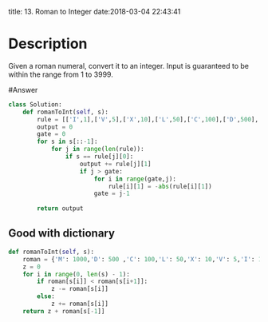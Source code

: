 title: 13. Roman to Integer
date:2018-03-04 22:43:41

# Description
Given a roman numeral, convert it to an integer.
Input is guaranteed to be within the range from 1 to 3999.

#Answer
```python
class Solution:
    def romanToInt(self, s):
        rule = [['I',1],['V',5],['X',10],['L',50],['C',100],['D',500],['M',1000]]
        output = 0
        gate = 0
        for s in s[::-1]:
            for j in range(len(rule)):
                if s == rule[j][0]:
                    output += rule[j][1]
                    if j > gate:
                        for i in range(gate,j):
                            rule[i][1] = -abs(rule[i][1])
                        gate = j-1
            
        return output
```

## Good with dictionary
```python
def romanToInt(self, s):
    roman = {'M': 1000,'D': 500 ,'C': 100,'L': 50,'X': 10,'V': 5,'I': 1}
    z = 0
    for i in range(0, len(s) - 1):
        if roman[s[i]] < roman[s[i+1]]:
            z -= roman[s[i]]
        else:
            z += roman[s[i]]
    return z + roman[s[-1]]
```
